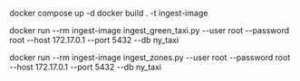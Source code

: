 
docker compose up -d
docker build . -t ingest-image

docker run --rm ingest-image ingest_green_taxi.py --user root --password root --host 172.17.0.1 --port 5432 --db ny_taxi

docker run --rm ingest-image ingest_zones.py --user root --password root --host 172.17.0.1 --port 5432 --db ny_taxi